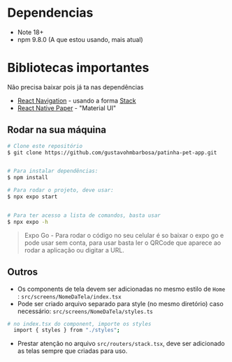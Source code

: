 # Dependencias

- Note 18+
- npm 9.8.0 (A que estou usando, mais atual)

# Bibliotecas importantes

Não precisa baixar pois já ta nas dependências

- [React Navigation](https://reactnavigation.org/) - usando a forma [Stack](https://reactnavigation.org/docs/stack-navigator)
- [React Native Paper](https://callstack.github.io/react-native-paper/) - "Material UI"

## Rodar na sua máquina

```bash
# Clone este repositório
$ git clone https://github.com/gustavohmbarbosa/patinha-pet-app.git


# Para instalar dependências:
$ npm install

# Para rodar o projeto, deve usar:
$ npx expo start


# Para ter acesso a lista de comandos, basta usar
$ npx expo -h
```

> Expo Go - Para rodar o código no seu celular é so baixar o expo go e pode usar sem conta, para usar basta ler o QRCode que aparece ao rodar a aplicação ou digitar a URL.

## Outros

- Os components de tela devem ser adicionadas no mesmo estilo de `Home` : `src/screens/NomeDaTela/index.tsx`
- Pode ser criado arquivo separado para style (no mesmo diretório) caso necessário: `src/screens/NomeDaTela/styles.ts`

```bash
# no index.tsx do component, importe os styles
  import { styles } from "./styles";
```

- Prestar atenção no arquivo `src/routers/stack.tsx`, deve ser adicionado as telas sempre que criadas para uso.
